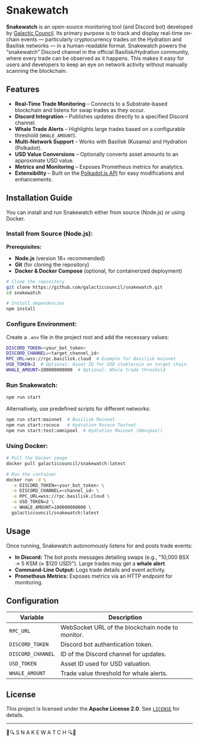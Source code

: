# Snakewatch

**Snakewatch** is an open-source monitoring tool (and Discord bot) developed by [Galactic Council](https://github.com/galacticcouncil). Its primary purpose is to track and display real-time on-chain events — particularly cryptocurrency trades on the Hydration and Basilisk networks — in a human-readable format. Snakewatch powers the “snakewatch” Discord channel in the official Basilisk/Hydration community, where every trade can be observed as it happens. This makes it easy for users and developers to keep an eye on network activity without manually scanning the blockchain.

## Features

- **Real-Time Trade Monitoring** – Connects to a Substrate-based blockchain and listens for swap trades as they occur.
- **Discord Integration** – Publishes updates directly to a specified Discord channel.
- **Whale Trade Alerts** – Highlights large trades based on a configurable threshold (`WHALE_AMOUNT`).
- **Multi-Network Support** – Works with Basilisk (Kusama) and Hydration (Polkadot).
- **USD Value Conversions** – Optionally converts asset amounts to an approximate USD value.
- **Metrics and Monitoring** – Exposes Prometheus metrics for analytics.
- **Extensibility** – Built on the [Polkadot.js API](https://polkadot.js.org/api/) for easy modifications and enhancements.

## Installation Guide

You can install and run Snakewatch either from source (Node.js) or using Docker.

### Install from Source (Node.js):

**Prerequisites:**  
- **Node.js** (version 18+ recommended)
- **Git** (for cloning the repository)
- **Docker & Docker Compose** (optional, for containerized deployment)

```bash
# Clone the repository
git clone https://github.com/galacticcouncil/snakewatch.git
cd snakewatch

# Install dependencies
npm install
```

### Configure Environment:
Create a `.env` file in the project root and add the necessary values:

```bash
DISCORD_TOKEN=<your_bot_token>
DISCORD_CHANNEL=<target_channel_id>
RPC_URL=wss://rpc.basilisk.cloud  # Example for Basilisk mainnet
USD_TOKEN=2  # Optional: Asset ID for USD stablecoin on target chain
WHALE_AMOUNT=100000000000  # Optional: Whale trade threshold
```

### Run Snakewatch:

```bash
npm run start
```

Alternatively, use predefined scripts for different networks:

```bash
npm run start:mainnet  # Basilisk Mainnet
npm run start:rococo   # Hydration Rococo Testnet
npm run start:test:omnipool  # Hydration Mainnet (Omnipool)
```

### Using Docker:

```bash
# Pull the Docker image
docker pull galacticcouncil/snakewatch:latest

# Run the container
docker run -d \
  -e DISCORD_TOKEN=<your_bot_token> \
  -e DISCORD_CHANNEL=<channel_id> \
  -e RPC_URL=wss://rpc.basilisk.cloud \
  -e USD_TOKEN=2 \
  -e WHALE_AMOUNT=100000000000 \
  galacticcouncil/snakewatch:latest
```

## Usage

Once running, Snakewatch autonomously listens for and posts trade events:

- **In Discord:** The bot posts messages detailing swaps (e.g., "10,000 BSX → 5 KSM (≈ $120 USD)"). Large trades may get a **whale alert**.
- **Command-Line Output:** Logs trade details and event activity.
- **Prometheus Metrics:** Exposes metrics via an HTTP endpoint for monitoring.

## Configuration

| Variable          | Description |
|------------------|-------------|
| `RPC_URL` | WebSocket URL of the blockchain node to monitor. |
| `DISCORD_TOKEN` | Discord bot authentication token. |
| `DISCORD_CHANNEL` | ID of the Discord channel for updates. |
| `USD_TOKEN` | Asset ID used for USD valuation. |
| `WHALE_AMOUNT` | Trade value threshold for whale alerts. |

## License

This project is licensed under the **Apache License 2.0**. See [`LICENSE`](https://github.com/galacticcouncil/snakewatch/blob/main/LICENSE) for details.

---

🐍🔍  S N A K E W A T C H  🔍🐍  

